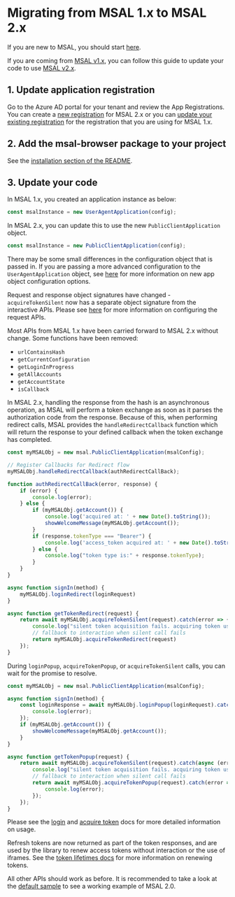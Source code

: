 # Migrating from MSAL 1.x to MSAL 2.x

If you are new to MSAL, you should start [here](./initialization.md).

If you are coming from [MSAL v1.x](../../msal-common/), you can follow this guide to update your code to use [MSAL v2.x](../../msal-browser/).

## 1. Update application registration

Go to the Azure AD portal for your tenant and review the App Registrations. You can create a [new registration]() for MSAL 2.x or you can [update your existing registration]() for the registration that you are using for MSAL 1.x.

## 2. Add the msal-browser package to your project

See the [installation section of the README](../README.md#installation).

## 3. Update your code

In MSAL 1.x, you created an application instance as below:

```javascript
const msalInstance = new UserAgentApplication(config);
```

In MSAL 2.x, you can update this to use the new `PublicClientApplication` object.

```javascript
const msalInstance = new PublicClientApplication(config);
```

There may be some small differences in the configuration object that is passed in. If you are passing a more advanced configuration to the `UserAgentApplication` object, see [here](./configuration.md) for more information on new app object configuration options.

Request and response object signatures have changed - `acquireTokenSilent` now has a separate object signature from the interactive APIs. Please see [here](./requestresponseobject.md) for more information on configuring the request APIs. 

Most APIs from MSAL 1.x have been carried forward to MSAL 2.x without change. Some functions have been removed:
- `urlContainsHash`
- `getCurrentConfiguration`
- `getLoginInProgress`
- `getAllAccounts`
- `getAccountState`
- `isCallback`

In MSAL 2.x, handling the response from the hash is an asynchronous operation, as MSAL will perform a token exchange as soon as it parses the authorization code from the response. Because of this, when performing redirect calls, MSAL provides the `handleRedirectCallback` function which will return the response to your defined callback when the token exchange has completed. 

```javascript
const myMSALObj = new msal.PublicClientApplication(msalConfig); 

// Register Callbacks for Redirect flow
myMSALObj.handleRedirectCallback(authRedirectCallBack);

function authRedirectCallBack(error, response) {
    if (error) {
        console.log(error);
    } else {
        if (myMSALObj.getAccount()) {
            console.log('acquired at: ' + new Date().toString());
            showWelcomeMessage(myMSALObj.getAccount());
        }
        if (response.tokenType === "Bearer") {
            console.log('access_token acquired at: ' + new Date().toString());
        } else {
            console.log("token type is:" + response.tokenType);
        }
    }
}

async function signIn(method) {
    myMSALObj.loginRedirect(loginRequest)
}

async function getTokenRedirect(request) {
    return await myMSALObj.acquireTokenSilent(request).catch(error => {
        console.log("silent token acquisition fails. acquiring token using redirect");
        // fallback to interaction when silent call fails
        return myMSALObj.acquireTokenRedirect(request)
    });
}
```

During `loginPopup`, `acquireTokenPopup`, or `acquireTokenSilent` calls, you can wait for the promise to resolve.

```javascript
const myMSALObj = new msal.PublicClientApplication(msalConfig); 

async function signIn(method) {
    const loginResponse = await myMSALObj.loginPopup(loginRequest).catch(function (error) {
        console.log(error);
    });
    if (myMSALObj.getAccount()) {
        showWelcomeMessage(myMSALObj.getAccount());
    }
}

async function getTokenPopup(request) {
    return await myMSALObj.acquireTokenSilent(request).catch(async (error) => {
        console.log("silent token acquisition fails. acquiring token using popup");
        // fallback to interaction when silent call fails
        return await myMSALObj.acquireTokenPopup(request).catch(error => {
            console.log(error);
        });
    });
}
```

Please see the [login](./loginuser.md) and [acquire token](./acquiretoken.md) docs for more detailed information on usage.

Refresh tokens are now returned as part of the token responses, and are used by the library to renew access tokens without interaction or the use of iframes. See the [token lifetimes docs](./tokenlifetimes.md) for more information on renewing tokens.

All other APIs should work as before. It is recommended to take a look at the [default sample](../../../samples/VanillaJSTestApp2.0/default) to see a working example of MSAL 2.0.
